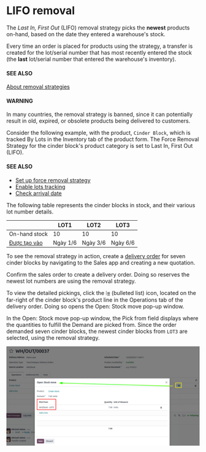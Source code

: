 # LIFO removal

The *Last In, First Out* (LIFO) removal strategy picks the **newest** products on-hand, based on the
date they entered a warehouse's stock.

Every time an order is placed for products using the  strategy, a
transfer is created for the lot/serial number that has most recently entered the stock (the **last**
lot/serial number that entered the warehouse's inventory).

#### SEE ALSO
[About removal strategies](./)

#### WARNING
In many countries, the  removal strategy is banned, since it can
potentially result in old, expired, or obsolete products being delivered to customers.

Consider the following example, with the product, `Cinder Block`, which is tracked By
Lots in the Inventory tab of the product form. The Force Removal Strategy
for the cinder block's product category is set to Last In, First Out (LIFO).

#### SEE ALSO
- [Set up force removal strategy](./#inventory-warehouses-storage-removal-config)
- [Enable lots tracking](./#inventory-warehouses-storage-lots-setup)
- [Check arrival date](fifo.md#inventory-warehouses-storage-arrival-date)

The following table represents the cinder blocks in stock, and their various lot number details.

|                                                                   | LOT1     | LOT2     | LOT3     |
|-------------------------------------------------------------------|----------|----------|----------|
| On-hand stock                                                     | 10       | 10       | 10       |
| [Được tạo vào](fifo.md#inventory-warehouses-storage-arrival-date) | Ngày 1/6 | Ngày 3/6 | Ngày 6/6 |

To see the removal strategy in action, create a [delivery order](../daily_operations/receipts_delivery_one_step.md#inventory-delivery-one-step)
for seven cinder blocks by navigating to the Sales app and creating a new
quotation.

Confirm the sales order to create a delivery order. Doing so reserves the newest lot
numbers are using the  removal strategy.

To view the detailed pickings, click the ⦙≣ (bulleted list) icon, located on the
far-right of the cinder block's product line in the Operations tab of the delivery
order. Doing so opens the Open: Stock move pop-up window.

In the Open: Stock move pop-up window, the Pick from field displays where
the quantities to fulfill the Demand are picked from. Since the order demanded seven
cinder blocks, the newest cinder blocks from `LOT3` are selected, using the  removal strategy.

![The detailed operations shows which lots are being selected for the picking.](../../../../../.gitbook/assets/cinder-block-picking.png)
